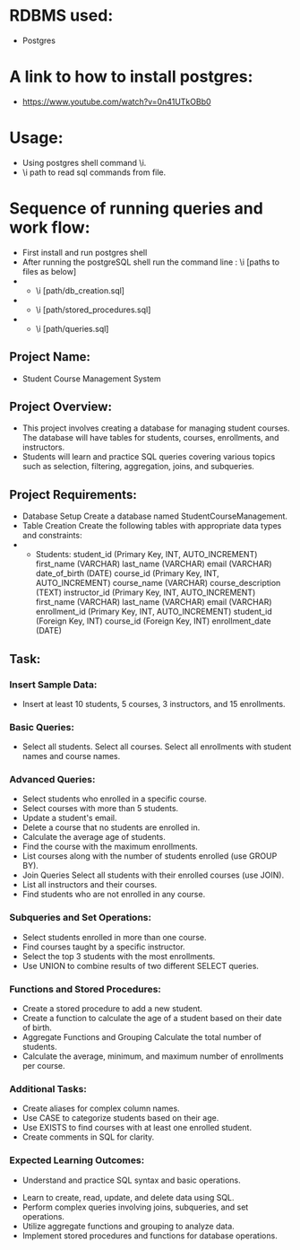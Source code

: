 # RDBMS used:
* Postgres
# A link to how to install postgres:
* https://www.youtube.com/watch?v=0n41UTkOBb0
# Usage:
* Using postgres shell command \i.
* \i path to read sql commands from file.

# Sequence of running queries and work flow:
* First install and run postgres shell
* After running the postgreSQL shell run the command line : \i [paths to files as below]
* * \i [path/db_creation.sql]
* * \i [path/stored_procedures.sql]
* * \i [path/queries.sql]

## Project Name:
* Student Course Management System

## Project Overview:
* This project involves creating a database for managing student courses. The database will have tables for students, courses, enrollments, and instructors. 
* Students will learn and practice SQL queries covering various topics such as selection, filtering, aggregation, joins, and subqueries.
## Project Requirements:
* Database Setup Create a database named StudentCourseManagement.
* Table Creation Create the following tables with appropriate data types and constraints: 
* * Students: student_id (Primary Key, INT, AUTO_INCREMENT) first_name (VARCHAR) last_name (VARCHAR) email (VARCHAR) date_of_birth (DATE) course_id (Primary Key, INT, AUTO_INCREMENT) course_name (VARCHAR) course_description (TEXT) instructor_id (Primary Key, INT, AUTO_INCREMENT) first_name (VARCHAR) last_name (VARCHAR) email (VARCHAR) enrollment_id (Primary Key, INT, AUTO_INCREMENT) student_id (Foreign Key, INT) course_id (Foreign Key, INT) enrollment_date (DATE)
## Task:
### Insert Sample Data:
* Insert at least 10 students, 5 courses, 3 instructors, and 15 enrollments. 
### Basic Queries:
* Select all students. Select all courses. Select all enrollments with student names and course names.
### Advanced Queries:
* Select students who enrolled in a specific course.
* Select courses with more than 5 students. 
* Update a student's email.
* Delete a course that no students are enrolled in.
* Calculate the average age of students.
* Find the course with the maximum enrollments.
* List courses along with the number of students enrolled (use GROUP BY).
* Join Queries Select all students with their enrolled courses (use JOIN).
* List all instructors and their courses.
* Find students who are not enrolled in any course.
### Subqueries and Set Operations:
* Select students enrolled in more than one course.
* Find courses taught by a specific instructor.
* Select the top 3 students with the most enrollments.
* Use UNION to combine results of two different SELECT queries.
### Functions and Stored Procedures:
* Create a stored procedure to add a new student.
* Create a function to calculate the age of a student based on their date of birth.
* Aggregate Functions and Grouping Calculate the total number of students.
* Calculate the average, minimum, and maximum number of enrollments per course.
### Additional Tasks:
* Create aliases for complex column names.
* Use CASE to categorize students based on their age.
* Use EXISTS to find courses with at least one enrolled student.
* Create comments in SQL for clarity.
### Expected Learning Outcomes: 
- Understand and practice SQL syntax and basic operations.
* Learn to create, read, update, and delete data using SQL.
* Perform complex queries involving joins, subqueries, and set operations.
* Utilize aggregate functions and grouping to analyze data.
* Implement stored procedures and functions for database operations.

